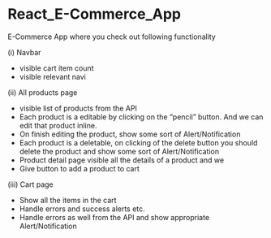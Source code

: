 # React_E-Commerce_App
E-Commerce App where you check out following functionality

(i) Navbar
- visible cart item count
- visible relevant navi
     
(ii) All products page
- visible list of products from the API
- Each product is a editable by clicking on the “pencil” button. And we can edit that product inline.
- On finish editing the product, show some sort of Alert/Notification
- Each product is a deletable, on clicking of the delete button you should delete the product and show some sort of Alert/Notification
- Product detail page visible all the details of a product and we
- Give button to add a product to cart

(iii) Cart page
- Show all the items in the cart
- Handle errors and success alerts etc.
- Handle errors as well from the API and show appropriate Alert/Notification
